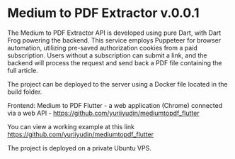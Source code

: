 # Medium to PDF Extractor v.0.0.1

The Medium to PDF Extractor API is developed using pure Dart, with Dart Frog powering the backend. This service employs Puppeteer for browser automation, utilizing pre-saved authorization cookies from a paid subscription. Users without a subscription can submit a link, and the backend will process the request and send back a PDF file containing the full article.

The project can be deployed to the server using a Docker file located in the build folder.

Frontend: Medium to PDF Flutter - a web application (Chrome) connected via a web API -  https://github.com/yuriiyudin/mediumtopdf_flutter

You can view a working example at this link https://github.com/yuriiyudin/mediumtopdf_flutter

The project is deployed on a private Ubuntu VPS.

